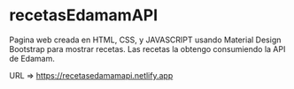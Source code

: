 # recetasEdamamAPI
Pagina web creada en HTML, CSS, y JAVASCRIPT usando Material Design Bootstrap para mostrar recetas. Las recetas la obtengo consumiendo la API de Edamam.

URL => https://recetasedamamapi.netlify.app


